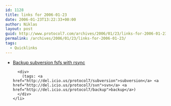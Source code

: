 ```yaml
---
id: 1128
title: links for 2006-01-23
date: 2006-01-23T13:22:33+00:00
author: Niklas
layout: post
guid: http://www.protocol7.com/archives/2006/01/23/links-for-2006-01-23/
permalink: /archives/2006/01/23/links-for-2006-01-23/
tags:
  - Quicklinks
---
```

<div class='microid-12f3f432f46adedf407071f3b9d8baa813572804'>
  <ul>
    <li>
      <div>
        <a href="http://snarfed.org/space/backup+subversion+fsfs+with+rsync">Backup subversion fsfs with rsync</a>
      </div>
      
      <div>
        (tags: <a href="http://del.icio.us/protocol7/subversion">subversion</a> <a href="http://del.icio.us/protocol7/svn">svn</a> <a href="http://del.icio.us/protocol7/backup">backup</a>)
      </div>
    </li>
  </ul>
</div>